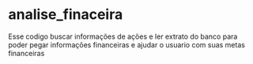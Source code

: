 # analise_finaceira
Esse codigo buscar informações de ações e ler extrato do banco para poder pegar informações financeiras  e ajudar o usuario com suas metas financeiras
